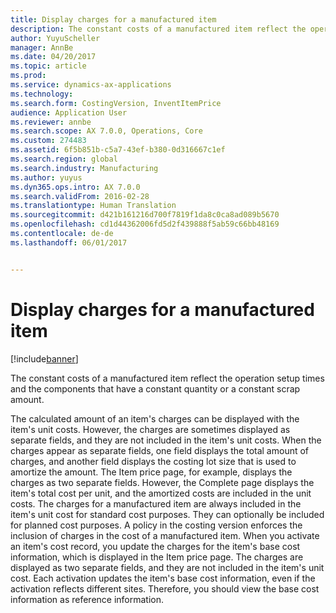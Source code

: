 ```yaml
---
title: Display charges for a manufactured item
description: The constant costs of a manufactured item reflect the operation setup times and the components that have a constant quantity or a constant scrap amount.
author: YuyuScheller
manager: AnnBe
ms.date: 04/20/2017
ms.topic: article
ms.prod: 
ms.service: dynamics-ax-applications
ms.technology: 
ms.search.form: CostingVersion, InventItemPrice
audience: Application User
ms.reviewer: annbe
ms.search.scope: AX 7.0.0, Operations, Core
ms.custom: 274483
ms.assetid: 6f5b851b-c5a7-43ef-b380-0d316667c1ef
ms.search.region: global
ms.search.industry: Manufacturing
ms.author: yuyus
ms.dyn365.ops.intro: AX 7.0.0
ms.search.validFrom: 2016-02-28
ms.translationtype: Human Translation
ms.sourcegitcommit: d421b161216d700f7819f1da8c0ca8ad089b5670
ms.openlocfilehash: cd1d44362006fd5d2f439888f5ab59c66bb48169
ms.contentlocale: de-de
ms.lasthandoff: 06/01/2017


---
```


# <a name="display-charges-for-a-manufactured-item"></a>Display charges for a manufactured item

[!include[banner](../includes/banner.md)]


The constant costs of a manufactured item reflect the operation setup times and the components that have a constant quantity or a constant scrap amount.

The calculated amount of an item's charges can be displayed with the item's unit costs. However, the charges are sometimes displayed as separate fields, and they are not included in the item's unit costs. When the charges appear as separate fields, one field displays the total amount of charges, and another field displays the costing lot size that is used to amortize the amount. The Item price page, for example, displays the charges as two separate fields. However, the Complete page displays the item's total cost per unit, and the amortized costs are included in the unit costs.
The charges for a manufactured item are always included in the item's unit cost for standard cost purposes. They can optionally be included for planned cost purposes. A policy in the costing version enforces the inclusion of charges in the cost of a manufactured item. When you activate an item's cost record, you update the charges for the item's base cost information, which is displayed in the Item price page. The charges are displayed as two separate fields, and they are not included in the item's unit cost. Each activation updates the item's base cost information, even if the activation reflects different sites. Therefore, you should view the base cost information as reference information.






